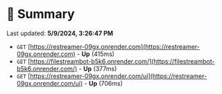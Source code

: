 # 📖 Summary
Last updated: **5/9/2024, 3:26:47 PM**

- `GET` [https://restreamer-09gx.onrender.com](https://restreamer-09gx.onrender.com) - **Up** (415ms)
- `GET` [https://filestreambot-b5k6.onrender.com/](https://filestreambot-b5k6.onrender.com/) - **Up** (377ms)
- `GET` [https://restreamer-09gx.onrender.com/ui](https://restreamer-09gx.onrender.com/ui) - **Up** (706ms)
